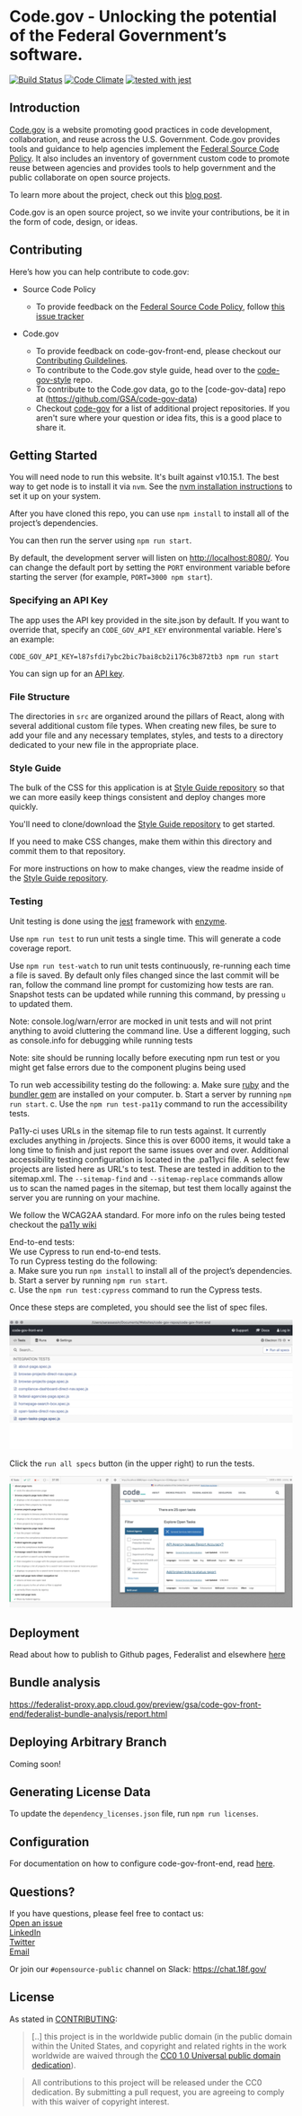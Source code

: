 # Code.gov - Unlocking the potential of the Federal Government’s software.

[![Build Status](https://circleci.com/gh/GSA/code-gov-front-end.svg?style=svg)](https://circleci.com/gh/GSA/code-gov-front-end)
[![Code Climate](https://api.codeclimate.com/v1/badges/4675ef3ed03728b81e66/maintainability)](https://codeclimate.com/github/GSA/code-gov-front-end/maintainability)
[![tested with jest](https://img.shields.io/badge/tested_with-jest-99424f.svg)](https://github.com/facebook/jest)

## Introduction

[Code.gov](https://code.gov) is a website promoting good practices in code development, collaboration, and reuse across the U.S. Government. Code.gov provides tools and guidance to help agencies implement the [Federal Source Code Policy](https://sourcecode.cio.gov). It also includes an inventory of government custom code to promote reuse between agencies and provides tools to help government and the public collaborate on open source projects.

To learn more about the project, check out this [blog post](https://www.whitehouse.gov/blog/2016/08/08/peoples-code).

Code.gov is an open source project, so we invite your contributions, be it in the form of code, design, or ideas.

## Contributing

Here’s how you can help contribute to code.gov:

- Source Code Policy

  - To provide feedback on the [Federal Source Code Policy](https://sourcecode.cio.gov/), follow [this issue tracker](https://github.com/WhiteHouse/source-code-policy/issues)

- Code.gov
  - To provide feedback on code-gov-front-end, please checkout our [Contributing Guildelines](CONTRIBUTING.md).
  - To contribute to the Code.gov style guide, head over to the [code-gov-style](https://github.com/GSA/code-gov-style) repo.
  - To contribute to the Code.gov data, go to the [code-gov-data] repo at (https://github.com/GSA/code-gov-data)
  - Checkout [code-gov](https://github.com/GSA/code-gov) for a list of additional project repositories. If you aren't sure where your question or idea fits, this is a good place to share it.

## Getting Started

You will need node to run this website. It's built against v10.15.1. The best way to get node is to install it via `nvm`. See the [nvm installation instructions](https://github.com/nvm-sh/nvm/blob/master/README.md#installation-and-update) to set it up on your system.

After you have cloned this repo, you can use `npm install` to install all of the
project’s dependencies.

You can then run the server using `npm run start`.

By default, the development server will listen on <http://localhost:8080/>. You can change the default port by setting the `PORT` environment variable before starting the server (for example, `PORT=3000 npm start`).

### Specifying an API Key

The app uses the API key provided in the site.json by default.
If you want to override that, specify an `CODE_GOV_API_KEY` environmental variable. Here's an example:

```
CODE_GOV_API_KEY=l87sfdi7ybc2bic7bai8cb2i176c3b872tb3 npm run start
```

You can sign up for an [API key](https://open.gsa.gov/api/codedotgov/).

### File Structure

The directories in `src` are organized around the pillars of React, along
with several additional custom file types. When creating new files, be sure to
add your file and any necessary templates, styles, and tests to a directory
dedicated to your new file in the appropriate place.

### Style Guide

The bulk of the CSS for this application is at [Style Guide repository](https://github.com/GSA/code-gov-style) so that we can more easily keep things consistent and deploy changes more quickly.

You'll need to clone/download the [Style Guide repository](https://github.com/GSA/code-gov-style) to get started.

If you need to make CSS changes, make them within this directory and commit them to that repository.

For more instructions on how to make changes, view the readme inside of the [Style Guide repository](https://github.com/GSA/code-gov-style).

### Testing

Unit testing is done using the [jest](https://github.com/facebook/jest) framework with [enzyme](https://github.com/airbnb/enzyme).

Use `npm run test` to run unit tests a single time. This will generate a code coverage report.

Use `npm run test-watch` to run unit tests continuously, re-running each time a file is saved. By default only files changed since the last commit will be ran, follow the command line prompt for customizing how tests are ran. Snapshot tests can be updated while running this command, by pressing `u` to updated them.

Note: console.log/warn/error are mocked in unit tests and will not print anything to avoid cluttering the command line. Use a different logging, such as console.info for debugging while running tests

Note: site should be running locally before executing npm run test or you might get false errors due to the component plugins being used

To run web accessibility testing do the following:
a. Make sure [ruby](https://www.ruby-lang.org/en/documentation/installation/) and the [bundler gem](https://bundler.io/) are installed on your computer.
b. Start a server by running `npm run start`.
c. Use the `npm run test-pa11y` command to run the accessibility tests.

Pa11y-ci uses URLs in the sitemap file to run tests against. It currently excludes anything in /projects. Since this is over 6000 items, it would take a long time to finish and just report the same issues over and over.
Additional accessibility testing configuration is located in the .pa11yci file. A select few projects are listed here as URL's to test. These are tested in addition to the sitemap.xml.
The `--sitemap-find` and `--sitemap-replace` commands allow us to scan the named pages in the sitemap, but test them locally against the server you are running on your machine.

We follow the WCAG2AA standard. For more info on the rules being tested checkout the [pa11y wiki](https://github.com/pa11y/pa11y/wiki/HTML-CodeSniffer-Rules)

End-to-end tests:  
We use Cypress to run end-to-end tests.  
To run Cypress testing do the following:  
a. Make sure you run `npm install` to install all of the
project’s dependencies.  
b. Start a server by running `npm run start`.  
c. Use the `npm run test:cypress` command to run the Cypress tests.

Once these steps are completed, you should see the list of spec files.

![Cypress startup](assets/img/cypress-running.webp)

Click the `run all specs` button (in the upper right) to run the tests.

![Cypress tests](assets/img/cypress-tests.webp)

## Deployment

Read about how to publish to Github pages, Federalist and elsewhere [here](DEPLOYMENT.md)

## Bundle analysis

https://federalist-proxy.app.cloud.gov/preview/gsa/code-gov-front-end/federalist-bundle-analysis/report.html

## Deploying Arbitrary Branch

Coming soon!

## Generating License Data

To update the `dependency_licenses.json` file, run `npm run licenses`.

## Configuration

For documentation on how to configure code-gov-front-end, read [here](CONFIGURATION.md).

## Questions?

If you have questions, please feel free to contact us:  
[Open an issue](https://github.com/GSA/code-gov-front-end/issues)  
[LinkedIn](https://www.linkedin.com/company/code-gov/)  
[Twitter](https://twitter.com/@CodeDotGov)  
[Email](mailto:code@gsa.gov)

Or join our `#opensource-public` channel on Slack: https://chat.18f.gov/

## License

As stated in [CONTRIBUTING](CONTRIBUTING.md):

> [..] this project is in the worldwide public domain (in the public domain within the United States, and copyright and related rights in the work worldwide are waived through the [CC0 1.0 Universal public domain dedication](https://creativecommons.org/publicdomain/zero/1.0/)).

> All contributions to this project will be released under the CC0
> dedication. By submitting a pull request, you are agreeing to comply
> with this waiver of copyright interest.
